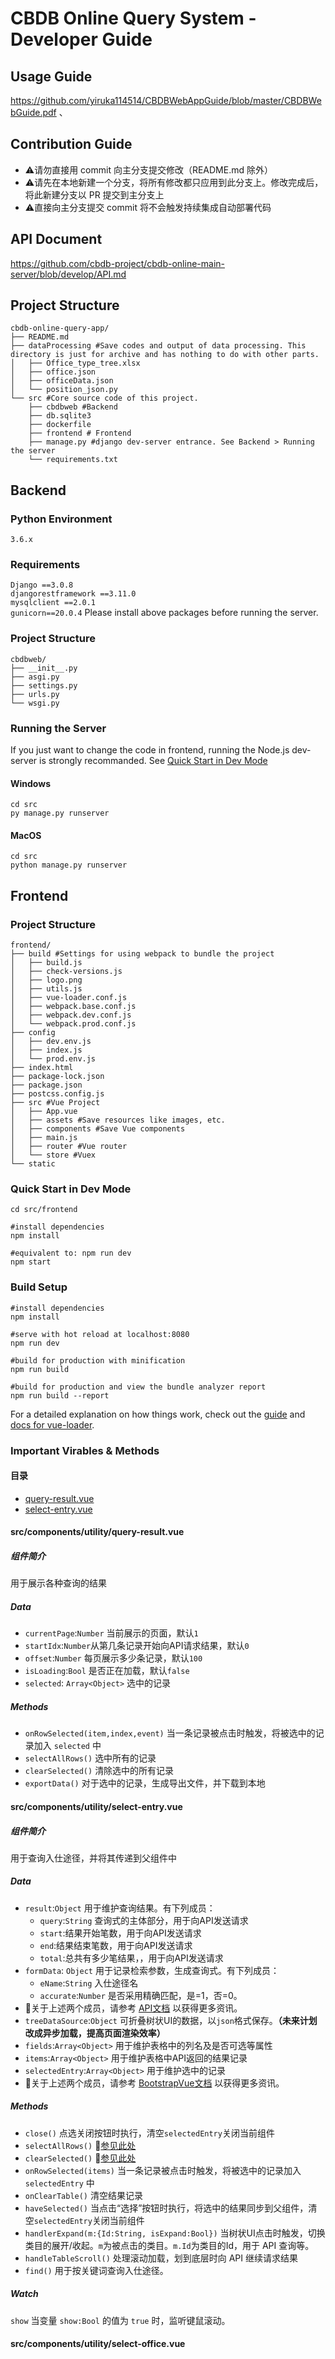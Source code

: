 # CBDB Online Query System - Developer Guide
## Usage Guide
https://github.com/yiruka114514/CBDBWebAppGuide/blob/master/CBDBWebGuide.pdf   、

## Contribution Guide
* ⚠️请勿直接用 commit 向主分支提交修改（README.md 除外）
* ⚠️请先在本地新建一个分支，将所有修改都只应用到此分支上。修改完成后，将此新建分支以 PR 提交到主分支上
* ⚠️直接向主分支提交 commit 将不会触发持续集成自动部署代码

## API Document
https://github.com/cbdb-project/cbdb-online-main-server/blob/develop/API.md  

## Project Structure
```
cbdb-online-query-app/
├── README.md
├── dataProcessing #Save codes and output of data processing. This directory is just for archive and has nothing to do with other parts.
│   ├── Office_type_tree.xlsx
│   ├── office.json
│   ├── officeData.json
│   └── position_json.py
└── src #Core source code of this project. 
    ├── cbdbweb #Backend
    ├── db.sqlite3
    ├── dockerfile
    ├── frontend # Frontend
    ├── manage.py #django dev-server entrance. See Backend > Running the server
    └── requirements.txt
```
## Backend
### Python Environment
`3.6.x`

### Requirements
`Django ==3.0.8`  
`djangorestframework ==3.11.0`  
`mysqlclient ==2.0.1`  
`gunicorn==20.0.4`
Please install above packages before running the server.  

### Project Structure
```
cbdbweb/
├── __init__.py
├── asgi.py
├── settings.py
├── urls.py
└── wsgi.py
```

### Running the Server

If you just want to change the code in frontend, running the Node.js dev-server is strongly recommanded. See [Quick Start in Dev Mode](#qsdm)

#### Windows 
``` 
cd src
py manage.py runserver
```
#### MacOS  
``` 
cd src
python manage.py runserver
```

## Frontend
### Project Structure  

```
frontend/
├── build #Settings for using webpack to bundle the project
│   ├── build.js
│   ├── check-versions.js
│   ├── logo.png
│   ├── utils.js
│   ├── vue-loader.conf.js
│   ├── webpack.base.conf.js
│   ├── webpack.dev.conf.js
│   └── webpack.prod.conf.js
├── config
│   ├── dev.env.js
│   ├── index.js
│   └── prod.env.js
├── index.html
├── package-lock.json
├── package.json
├── postcss.config.js
├── src #Vue Project
│   ├── App.vue
│   ├── assets #Save resources like images, etc. 
│   ├── components #Save Vue components
│   ├── main.js
│   ├── router #Vue router
│   └── store #Vuex
└── static
```

### <span id = "qsdm">Quick Start in Dev Mode</span>
``` 
cd src/frontend

#install dependencies
npm install

#equivalent to: npm run dev
npm start

```

### Build Setup

``` 
#install dependencies
npm install

#serve with hot reload at localhost:8080
npm run dev

#build for production with minification
npm run build

#build for production and view the bundle analyzer report
npm run build --report
```

For a detailed explanation on how things work, check out the [guide](http://vuejs-templates.github.io/webpack/) and [docs for vue-loader](http://vuejs.github.io/vue-loader).

### Important Virables & Methods
#### 目录
* [query-result.vue](#query-result)
* [select-entry.vue](#select-entry)
#### <span id = "query-result">src/components/utility/query-result.vue</span>
##### 组件简介
用于展示各种查询的结果
##### Data
* `currentPage`:`Number` 当前展示的页面，默认`1`
* `startIdx`:`Number`从第几条记录开始向API请求结果，默认`0`
* `offset`:`Number` 每页展示多少条记录，默认`100`
* `isLoading`:`Bool` 是否正在加载，默认`false`
* `selected`: `Array<Object>` 选中的记录
#####  Methods
* `onRowSelected(item,index,event)` 当一条记录被点击时触发，将被选中的记录加入 `selected` 中
* <span id = "select-all-rows">`selectAllRows()` 选中所有的记录</span>
*  <span id = "clear-selected">`clearSelected()` 清除选中的所有记录</span>
* `exportData()` 对于选中的记录，生成导出文件，并下载到本地

#### <span id = "select-entry">src/components/utility/select-entry.vue</span>
##### 组件简介
用于查询入仕途径，并将其传递到父组件中
##### Data
* `result`:`Object` 用于维护查询结果。有下列成员：
    * `query`:`String` 查询式的主体部分，用于向API发送请求
    * `start`:结果开始笔数，用于向API发送请求
    * `end`:结果结束笔数，用于向API发送请求
    * `total`:总共有多少笔结果，，用于向API发送请求
* `formData`: `Object` 用于记录检索参数，生成查询式。有下列成员：
    * `eName`:`String` 入仕途径名
    * `accurate`:`Number` 是否采用精确匹配，是=1，否=0。
* 📝关于上述两个成员，请参考 [API文档](https://github.com/cbdb-project/cbdb-online-main-server/blob/develop/API.md) 以获得更多资讯。
* `treeDataSource`:`Object` 可折叠树状UI的数据，以`json`格式保存。<b>（未来计划改成异步加载，提高页面渲染效率）</b>
* `fields`:`Array<Object>` 用于维护表格中的列名及是否可选等属性
* `items`:`Array<Object>` 用于维护表格中API返回的结果记录
* `selectedEntry`:`Array<Object>` 用于维护选中的记录
* 📝关于上述两个成员，请参考 [BootstrapVue文档](https://bootstrap-vue.org/docs/components/table) 以获得更多资讯。

##### Methods
* `close()` 点选关闭按钮时执行，清空`selectedEntry`关闭当前组件
* `selectAllRows()` 🔗[参见此处](#select-all-rows)
* `clearSelected()` 🔗[参见此处](#clear-selected)
* `onRowSelected(items)` 当一条记录被点击时触发，将被选中的记录加入 `selectedEntry` 中
* `onClearTable()` 清空结果记录
* `haveSelected()` 当点击“选择”按钮时执行，将选中的结果同步到父组件，清空`selectedEntry`关闭当前组件
* `handlerExpand(m:{Id:String, isExpand:Bool})` 当树状UI点击时触发，切换类目的展开/收起。`m`为被点击的类目。`m.Id`为类目的Id，用于 API 查询等。
* `handleTableScroll()` 处理滚动加载，划到底层时向 API 继续请求结果
* `find()` 用于按关键词查询入仕途径。

##### Watch
`show` 当变量 `show:Bool` 的值为 `true` 时，监听键鼠滚动。

#### <span id = "select-office">src/components/utility/select-office.vue</span>

